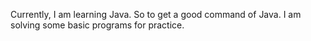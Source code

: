 Currently, I am learning Java. So to get a good command of Java. I am solving some basic programs for practice.
